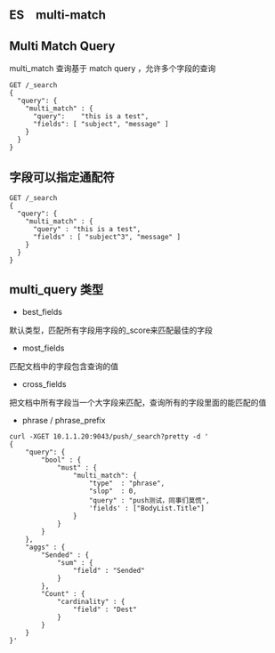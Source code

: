 ## ES　multi-match

## Multi Match Query

multi_match 查询基于 match query ，允许多个字段的查询

```
GET /_search
{
  "query": {
    "multi_match" : {
      "query":    "this is a test",
      "fields": [ "subject", "message" ]
    }
  }
}
```

## 字段可以指定通配符

```
GET /_search
{
  "query": {
    "multi_match" : {
      "query" : "this is a test",
      "fields" : [ "subject^3", "message" ]
    }
  }
}
```

## multi_query 类型

* best_fields

默认类型，匹配所有字段用字段的_score来匹配最佳的字段


* most_fields

匹配文档中的字段包含查询的值

* cross_fields

把文档中所有字段当一个大字段来匹配，查询所有的字段里面的能匹配的值

* phrase / phrase_prefix






```
curl -XGET 10.1.1.20:9043/push/_search?pretty -d '
{
    "query": {
        "bool" : {
            "must" : {
                "multi_match": {
                    "type"  : "phrase",
                    "slop"  : 0,
                    "query" : "push测试，同事们莫慌",
                    'fields' : ["BodyList.Title"]
                }
            }
        }
    },
    "aggs" : {
        "Sended" : {
            "sum" : {
                "field" : "Sended"
            }
        },
        "Count" : {
            "cardinality" : {
                "field" : "Dest"
            }
        }
    }
}'
```